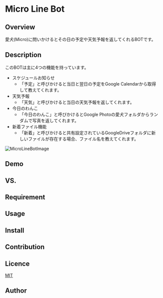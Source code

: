 # Micro Line Bot

## Overview
愛犬(Micro)に問いかけるとその日の予定や天気予報を返してくれるBOTです。

## Description
このBOTは主に4つの機能を持っています。
- スケジュールお知らせ
	- 「予定」と呼びかけると当日と翌日の予定をGoogle Calendarから取得して教えてくれます。
- 天気予報
	- 「天気」と呼びかけると当日の天気予報を返してくれます。
- 今日のわんこ
	- 「今日のわんこ」と呼びかけるとGoogle Photoの愛犬フォルダからランダムで写真を返してくれます。
- 新着ファイル機能
	- 「新着」と呼びかけると共有設定されているGoogleDriveフォルダに新しいファイルが存在する場合、ファイル名を教えてくれます。
	
![MicroLineBotImage](https://raw.githubusercontent.com/mustanghippie/MicroLineBot/images/microlinebot_description_01.jpg)
## Demo

## VS. 

## Requirement

## Usage

## Install

## Contribution

## Licence

[MIT](https://github.com/tcnksm/tool/blob/master/LICENCE)

## Author

